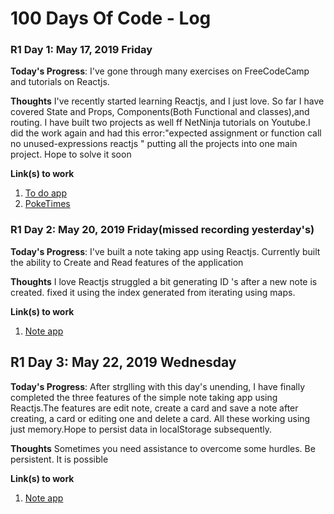 # 100 Days Of Code - Log
### R1 Day 1: May 17, 2019 Friday

**Today's Progress**: I've gone through many exercises on FreeCodeCamp and tutorials on Reactjs.

**Thoughts** I've recently started learning Reactjs, and I just love. So far I have covered State and Props, 
Components(Both Functional and classes),and routing. I have built two projects as well ff NetNinja tutorials on Youtube.I did the work again and had
this error:"expected assignment or function call no unused-expressions reactjs " putting all the projects into one main project. Hope to solve it soon

**Link(s) to work**
1. [To do app](https://github.com/jakazzy/React_Project/tree/master/todoapp)
2. [PokeTimes](https://github.com/jakazzy/React_Project/tree/master/poketimes)

### R1 Day 2: May 20, 2019 Friday(missed recording yesterday's)

**Today's Progress**: I've built a note taking app using Reactjs. Currently built the ability to Create and Read features of the application

**Thoughts** I love Reactjs struggled a  bit generating ID 's after a new note is created. fixed it using the index generated from iterating using maps.

**Link(s) to work**
1. [Note app](https://github.com/jakazzy/notes-app)


## R1 Day 3: May 22, 2019 Wednesday

**Today's Progress**: After strglling with this day's unending, I have finally completed the three features of the simple note taking app using Reactjs.The features are edit note, create a card and save a note after creating, a card or editing one and delete a card. All these working using just memory.Hope to persist data in localStorage subsequently. 

**Thoughts** Sometimes you need assistance to overcome some hurdles. Be persistent. It is possible

**Link(s) to work**
1. [Note app](https://github.com/jakazzy/notes-app)










